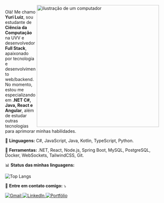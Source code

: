 <img src="https://raw.githubusercontent.com/MicaelliMedeiros/micaellimedeiros/master/image/computer-illustration.png" alt="ilustração de um computador" min-width="400px" max-width="400px" width="400px" align="right">

<p align="left"> 
  Olá! Me chamo <strong>Yuri Luiz</strong>, sou estudante de <strong>Ciência da Computação</strong> na UVV e desenvolvedor <strong>Full Stack</strong>, apaixonado por tecnologia e desenvolvimento web/backend. No momento, estou me especializando em <strong>.NET C#, Java, React e Angular</strong>, além de estudar outras tecnologias para aprimorar minhas habilidades.
</p>

<p align="left">
  🦄 <strong>Linguagens:</strong> C#, JavaScript, Java, Kotlin, TypeScript, Python.
</p>

<p align="left">
  💼 <strong>Ferramentas:</strong> .NET, React, Node.js, Spring Boot, MySQL, PostgreSQL, Docker, WebSockets, TailwindCSS, Git.
</p>

<p align="left">
  📊 <strong>Status das minhas linguagens:</strong>  
</p>

<p align="left">
  <img src="https://github-readme-stats.vercel.app/api/top-langs/?username=yuuhLKT&layout=compact&langs_count=6&theme=radical" alt="Top Langs"/>
</p>

<p align="left">
  💌 <strong>Entre em contato comigo:</strong> ⤵️
</p>

<p align="left">
  <a href="mailto:yuri.luizkt@gmail.com" title="Gmail">
    <img src="https://img.shields.io/badge/-Gmail-FF0000?style=flat-square&labelColor=FF0000&logo=gmail&logoColor=white" alt="Gmail"/>
  </a>
  <a href="https://www.linkedin.com/in/yurilkt/" title="LinkedIn">
    <img src="https://img.shields.io/badge/-Linkedin-0e76a8?style=flat-square&logo=Linkedin&logoColor=white" alt="LinkedIn"/>
  </a>
  <a href="https://portifolio-phi-lyart.vercel.app/" title="Portfólio">
    <img src="https://img.shields.io/badge/-Portfólio-000000?style=flat-square&labelColor=000000&logo=vercel&logoColor=white" alt="Portfólio"/>
  </a>
</p>
